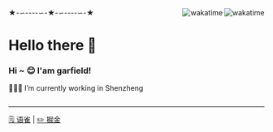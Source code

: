 

<img align="right" src="https://github-readme-stats.vercel.app/api?username=jiafei-cat&title_color=0083ef&icon_color=999&text_color=999999&bg_color=0,27282200,0000000F&show_icons=true&hide_border=true&count_private=true" alt="wakatime">
<!-- <img src="https://github-readme-stats.vercel.app/api/top-langs/?username=xiumubai&theme=radical"> -->
★-∽----∽-★-∽----∽-★
<img align="right" src="https://github-readme-stats.vercel.app/api/wakatime?username=ch3cknull&hide=html,java,jupyter%20notebook,css&layout=compact&card_width=495&title_color=0083ef&icon_color=e28905&text_color=999999&bg_color=0,27282200,0000000F&hide_border=true" alt="wakatime">

<div style="display: flex;">
  <div>
    <h1>Hello there 👋</h1>
    <h3>Hi ~ 😊 I'am garfield!</h3>
    <p>🧑🏻‍💻 I’m currently working in Shenzheng</p>
  </div>
</div>
<hr/>
<p align="left">
  <a href="https://www.yuque.com/bossgaohascat" target="_black">🗒 语雀</a>
  <span> | </span>
  <a href="https://juejin.cn/user/43636197695015" target="_black">✏️ 掘金</a>
</p>
